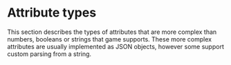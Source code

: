 # Attribute types

This section describes the types of attributes that are more complex than numbers, booleans or strings that game supports. These more complex attributes are usually implemented as JSON objects, however some support custom parsing from a string.
